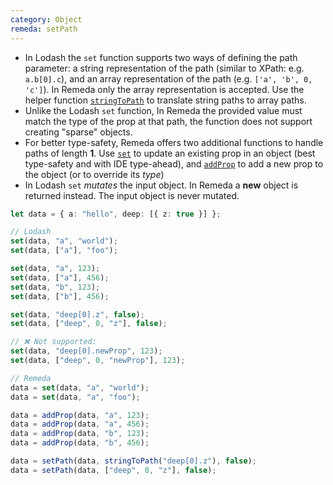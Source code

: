 ```yaml
---
category: Object
remeda: setPath
---
```


- In Lodash the `set` function supports two ways of defining the path parameter:
  a string representation of the path (similar to XPath: e.g. `a.b[0].c`), and
  an array representation of the path (e.g. `['a', 'b', 0, 'c']`). In Remeda
  only the array representation is accepted. Use the helper function
  [`stringToPath`](/docs#stringToPath) to translate string paths to array paths.
- Unlike the Lodash `set` function, In Remeda the provided value must match the
  type of the prop at that path, the function does not support creating "sparse"
  objects.
- For better type-safety, Remeda offers two additional functions to handle
  paths of length **1**. Use [`set`](/docs#set) to update an existing prop in an
  object (best type-safety and with IDE type-ahead), and
  [`addProp`](/docs#addProp) to add a new prop to the object (or to override
  its _type_)
- In Lodash `set` _mutates_ the input object. In Remeda a **new** object is
  returned instead. The input object is never mutated.

```ts
let data = { a: "hello", deep: [{ z: true }] };

// Lodash
set(data, "a", "world");
set(data, ["a"], "foo");

set(data, "a", 123);
set(data, ["a"], 456);
set(data, "b", 123);
set(data, ["b"], 456);

set(data, "deep[0].z", false);
set(data, ["deep", 0, "z"], false);

// ❌ Not supported:
set(data, "deep[0].newProp", 123);
set(data, ["deep", 0, "newProp"], 123);

// Remeda
data = set(data, "a", "world");
data = set(data, "a", "foo");

data = addProp(data, "a", 123);
data = addProp(data, "a", 456);
data = addProp(data, "b", 123);
data = addProp(data, "b", 456);

data = setPath(data, stringToPath("deep[0].z"), false);
data = setPath(data, ["deep", 0, "z"], false);
```
